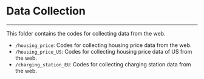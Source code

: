 # Data Collection
***
This folder contains the codes for collecting data from the web. 
- `/housing_price`: Codes for collecting housing price data from the web.
- `/housing_price_US`: Codes for collecting housing price data of US from the web.
- `/charging_station_EU`: Codes for collecting charging station data from the web.
